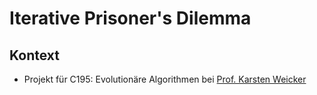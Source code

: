 # Iterative Prisoner's Dilemma

## Kontext

- Projekt für C195: Evolutionäre Algorithmen bei [Prof. Karsten Weicker](https://fim.htwk-leipzig.de/fakultaet/personen/professorinnen-und-professoren/karsten-weicker/)
